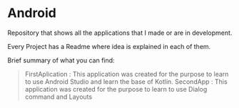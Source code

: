 # Android 

Repository that shows all the applications that I made or are in development.

Every Project has a Readme where idea is explained in each of them.

Brief summary of what you can find:

> FirstAplication : This application was created for the purpose to learn to use Android Studio and learn the base of Kotlin.
> SecondApp : This application was created for the purpose to learn to use Dialog command and Layouts
